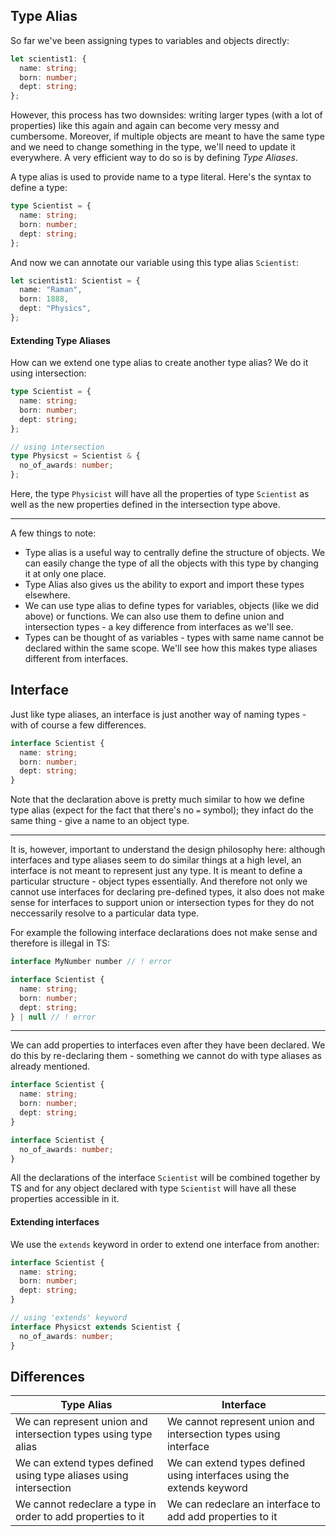 ## Type Alias

So far we've been assigning types to variables and objects directly:

```ts
let scientist1: {
  name: string;
  born: number;
  dept: string;
};
```

However, this process has two downsides: writing larger types (with a lot of properties) like this again and again can become very messy and cumbersome. Moreover, if multiple objects are meant to have the same type and we need to change something in the type, we'll need to update it everywhere. A very efficient way to do so is by defining _Type Aliases_.

A type alias is used to provide name to a type literal. Here's the syntax to define a type:

```ts
type Scientist = {
  name: string;
  born: number;
  dept: string;
};
```

And now we can annotate our variable using this type alias `Scientist`:

```ts
let scientist1: Scientist = {
  name: "Raman",
  born: 1888,
  dept: "Physics",
};
```

#### Extending Type Aliases

How can we extend one type alias to create another type alias? We do it using intersection:

```ts
type Scientist = {
  name: string;
  born: number;
  dept: string;
};

// using intersection
type Physicst = Scientist & {
  no_of_awards: number;
};
```

Here, the type `Physicist` will have all the properties of type `Scientist` as well as the new properties defined in the intersection type above.

---

A few things to note:

- Type alias is a useful way to centrally define the structure of objects. We can easily change the type of all the objects with this type by changing it at only one place.
- Type Alias also gives us the ability to export and import these types elsewhere.
- We can use type alias to define types for variables, objects (like we did above) or functions. We can also use them to define union and intersection types - a key difference from interfaces as we'll see.
- Types can be thought of as variables - types with same name cannot be declared within the same scope. We'll see how this makes type aliases different from interfaces.

## Interface

Just like type aliases, an interface is just another way of naming types - with of course a few differences.

```ts
interface Scientist {
  name: string;
  born: number;
  dept: string;
}
```

Note that the declaration above is pretty much similar to how we define type alias (expect for the fact that there's no `=` symbol); they infact do the same thing - give a name to an object type.

---

It is, however, important to understand the design philosophy here: although interfaces and type aliases seem to do similar things at a high level, an interface is not meant to represent just any type. It is meant to define a particular structure - object types essentially. And therefore not only we cannot use interfaces for declaring pre-defined types, it also does not make sense for interfaces to support union or intersection types for they do not neccessarily resolve to a particular data type.

For example the following interface declarations does not make sense and therefore is illegal in TS:

```ts
interface MyNumber number // ! error

interface Scientist {
  name: string;
  born: number;
  dept: string;
} | null // ! error
```

---

We can add properties to interfaces even after they have been declared. We do this by re-declaring them - something we cannot do with type aliases as already mentioned.

```ts
interface Scientist {
  name: string;
  born: number;
  dept: string;
}

interface Scientist {
  no_of_awards: number;
}
```

All the declarations of the interface `Scientist` will be combined together by TS and for any object declared with type `Scientist` will have all these properties accessible in it.

#### Extending interfaces

We use the `extends` keyword in order to extend one interface from another:

```ts
interface Scientist {
  name: string;
  born: number;
  dept: string;
}

// using 'extends' keyword
interface Physicst extends Scientist {
  no_of_awards: number;
}
```

## Differences

| Type Alias                                                        | Interface                                                              |
| ----------------------------------------------------------------- | ---------------------------------------------------------------------- |
| We can represent union and intersection types using type alias    | We cannot represent union and intersection types using interface       |
| We can extend types defined using type aliases using intersection | We can extend types defined using interfaces using the extends keyword |
| We cannot redeclare a type in order to add properties to it       | We can redeclare an interface to add add properties to it              |
